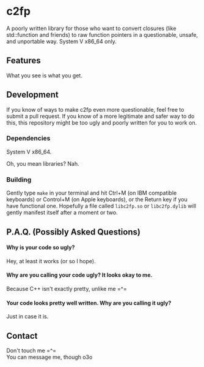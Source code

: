 # c2fp
A poorly written library for those who want to convert closures (like std::function and friends) to raw function pointers in a questionable, unsafe, and unportable way. System V x86\_64 only.
## Features
What you see is what you get.
## Development
If you know of ways to make c2fp even more questionable, feel free to submit a pull request. If you know of a more legitimate and safer way to do this, this repository might be too ugly and poorly written for you to work on.
### Dependencies
System V x86\_64.

Oh, you mean libraries? Nah.
### Building
Gently type `make` in your terminal and hit Ctrl+M (on IBM compatible keyboards) or Control+M (on Apple keyboards), or the Return key if you have functional one. Hopefully a file called `libc2fp.so` or `libc2fp.dylib` will gently manifest itself after a moment or two.
## P.A.Q. (Possibly Asked Questions)
#### Why is your code so ugly?
Hey, at least it works (or so I hope).
#### Why are you calling your code ugly? It looks okay to me.
Because C++ isn't exactly pretty, unlike me =^=
#### Your code looks pretty well written. Why are you calling it ugly?
Just in case it is.
## Contact
Don't touch me =^=  
You can message me, though o3o
